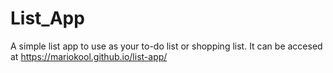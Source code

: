 # List_App

A simple list app to use as your to-do list or shopping list. It can be accesed at https://mariokool.github.io/list-app/
